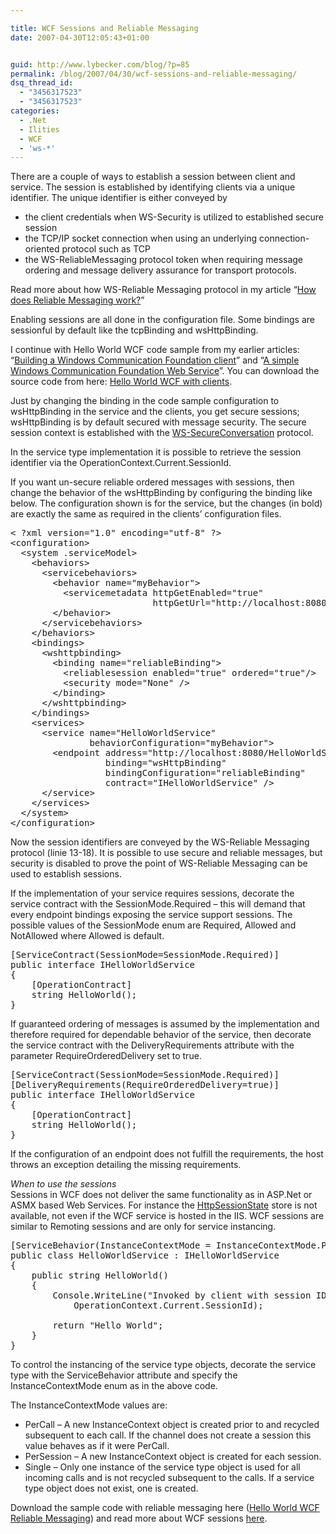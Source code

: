 ```yaml
---

title: WCF Sessions and Reliable Messaging
date: 2007-04-30T12:05:43+01:00


guid: http://www.lybecker.com/blog/?p=85
permalink: /blog/2007/04/30/wcf-sessions-and-reliable-messaging/
dsq_thread_id:
  - "3456317523"
  - "3456317523"
categories:
  - .Net
  - Ilities
  - WCF
  - 'ws-*'
---
```

There are a couple of ways to establish a session between client and service. The session is established by identifying clients via a unique identifier. The unique identifier is either conveyed by

  * the client credentials when WS-Security is utilized to established secure session
  * the TCP/IP socket connection when using an underlying connection-oriented protocol such as TCP
  * the WS-ReliableMessaging protocol token when requiring message ordering and message delivery assurance for transport protocols.

Read more about how WS-Reliable Messaging protocol in my article “[How does Reliable Messaging work?](http://www.lybecker.com/blog/2007/01/23/how-does-reliable-messaging-work/)”

Enabling sessions are all done in the configuration file. Some bindings are sessionful by default like the tcpBinding and wsHttpBinding.

I continue with Hello World WCF code sample from my earlier articles: “[Building a Windows Communication Foundation client](http://www.lybecker.com/blog/2007/01/18/building-a-windows-communication-foundation-client/)” and “[A simple Windows Communication Foundation Web Service](http://www.lybecker.com/blog/2007/01/15/a-simple-windows-communication-foundation-web-service/)”. You can download the source code from here: [Hello World WCF with clients](http://www.lybecker.com/blog/wp-content/uploads/helloworldwcfwithclients.zip).

Just by changing the binding in the code sample configuration to wsHttpBinding in the service and the clients, you get secure sessions; wsHttpBinding is by default secured with message security. The secure session context is established with the [WS-SecureConversation](http://www-128.ibm.com/developerworks/library/specification/ws-secon/) protocol.

In the service type implementation it is possible to retrieve the session identifier via the OperationContext.Current.SessionId.

If you want un-secure reliable ordered messages with sessions, then change the behavior of the wsHttpBinding by configuring the binding like below. The configuration shown is for the service, but the changes (in bold) are exactly the same as required in the clients’ configuration files.

<pre class="brush: xml; title: ; notranslate" title="">&lt; ?xml version="1.0" encoding="utf-8" ?&gt;
&lt;configuration&gt;
  &lt;system .serviceModel&gt;
    &lt;behaviors&gt;
      &lt;servicebehaviors&gt;
        &lt;behavior name="myBehavior"&gt;
          &lt;servicemetadata httpGetEnabled="true"
                           httpGetUrl="http://localhost:8080/HelloWorldService" /&gt;
        &lt;/behavior&gt;
      &lt;/servicebehaviors&gt;
    &lt;/behaviors&gt;
    &lt;bindings&gt;
      &lt;wshttpbinding&gt;
        &lt;binding name="reliableBinding"&gt;
          &lt;reliablesession enabled="true" ordered="true"/&gt;
          &lt;security mode="None" /&gt;
        &lt;/binding&gt;
      &lt;/wshttpbinding&gt;
    &lt;/bindings&gt;
    &lt;services&gt;
      &lt;service name="HelloWorldService"
               behaviorConfiguration="myBehavior"&gt;
        &lt;endpoint address="http://localhost:8080/HelloWorldService"
                  binding="wsHttpBinding"
                  bindingConfiguration="reliableBinding"
                  contract="IHelloWorldService" /&gt;
      &lt;/service&gt;
    &lt;/services&gt;
  &lt;/system&gt;
&lt;/configuration&gt;
</pre>

Now the session identifiers are conveyed by the WS-Reliable Messaging protocol (linie 13-18). It is possible to use secure and reliable messages, but security is disabled to prove the point of WS-Reliable Messaging can be used to establish sessions.

If the implementation of your service requires sessions, decorate the service contract with the SessionMode.Required – this will demand that every endpoint bindings exposing the service support sessions. The possible values of the SessionMode enum are Required, Allowed and NotAllowed where Allowed is default.

<pre class="brush: csharp; title: ; notranslate" title="">[ServiceContract(SessionMode=SessionMode.Required)]
public interface IHelloWorldService
{
    [OperationContract]
    string HelloWorld();
}
</pre>

If guaranteed ordering of messages is assumed by the implementation and therefore required for dependable behavior of the service, then decorate the service contract with the DeliveryRequirements attribute with the parameter RequireOrderedDelivery set to true.

<pre class="brush: csharp; title: ; notranslate" title="">[ServiceContract(SessionMode=SessionMode.Required)]
[DeliveryRequirements(RequireOrderedDelivery=true)]
public interface IHelloWorldService
{
    [OperationContract]
    string HelloWorld();
}
</pre>

If the configuration of an endpoint does not fulfill the requirements, the host throws an exception detailing the missing requirements.

<p style="text-align: left;">
  <em>When to use the sessions</em><br /> Sessions in WCF does not deliver the same functionality as in ASP.Net or ASMX based Web Services. For instance the <a href="http://msdn2.microsoft.com/en-us/library/system.web.sessionstate.httpsessionstate.aspx">HttpSessionState</a> store is not available, not even if the WCF service is hosted in the IIS. WCF sessions are similar to Remoting sessions and are only for service instancing.
</p>

<pre class="brush: csharp; title: ; notranslate" title="">[ServiceBehavior(InstanceContextMode = InstanceContextMode.PerSession)]
public class HelloWorldService : IHelloWorldService
{
    public string HelloWorld()
    {
        Console.WriteLine("Invoked by client with session ID {0}",
            OperationContext.Current.SessionId);

        return "Hello World";
    }
}
</pre>

To control the instancing of the service type objects, decorate the service type with the ServiceBehavior attribute and specify the InstanceContextMode enum as in the above code.

The InstanceContextMode values are:

  * PerCall &#8211; A new InstanceContext object is created prior to and recycled subsequent to each call. If the channel does not create a session this value behaves as if it were PerCall.
  * PerSession &#8211; A new InstanceContext object is created for each session.
  * Single &#8211; Only one instance of the service type object is used for all incoming calls and is not recycled subsequent to the calls. If a service type object does not exist, one is created.

Download the sample code with reliable messaging here ([Hello World WCF Reliable Messaging](http://www.lybecker.com/blog/wp-content/uploads/helloworldwcfreliablemessaging.zip)) and read more about WCF sessions [here](http://msdn2.microsoft.com/en-us/library/ms733040.aspx).

